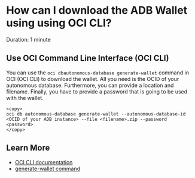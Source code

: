 # How can I download the ADB Wallet using using OCI CLI?

Duration: 1 minute

## Use OCI Command Line Interface (OCI CLI)

You can use the  `oci dbautonomous-database generate-wallet` command in OCI (OCI CLI) to download the wallet. 
All you need is the OCID of your autonomous database. 
Furthermore, you can provide a location and filename. Finally, you have to provide a password that is going to be used with the wallet. 

```
<copy>
oci db autonomous-database generate-wallet --autonomous-database-id <OCID of your ADB instance> --file <filename>.zip --password <password>
</copy>
```


## Learn More

* [OCI CLI documentation](https://docs.oracle.com/en-us/iaas/Content/API/Concepts/cliconcepts.htm)
* [generate-wallet command](https://docs.oracle.com/en-us/iaas/tools/oci-cli/3.1.1/oci_cli_docs/cmdref/db/autonomous-database/generate-wallet.html)

